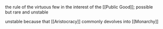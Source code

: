 the rule of the virtuous few in the interest of the [[Public Good]]; possible but rare and unstable

unstable because that [[Aristocracy]] commonly devolves into [[Monarchy]] 
